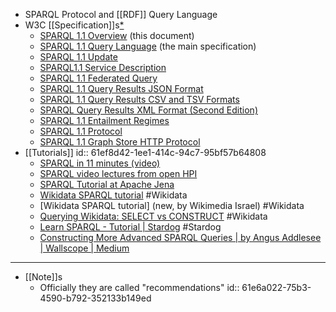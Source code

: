 - SPARQL Protocol and [[RDF]] Query Language
- W3C [[Specification]]s[*](((61e6a022-75b3-4590-b792-352133b149ed)))
	- [SPARQL 1.1 Overview](http://www.w3.org/TR/2013/REC-sparql11-overview-20130321) (this document)
	- [SPARQL 1.1 Query Language](http://www.w3.org/TR/2013/REC-sparql11-query-20130321) (the main specification)
	- [SPARQL 1.1 Update](http://www.w3.org/TR/2013/REC-sparql11-update-20130321)
	- [SPARQL1.1 Service Description](http://www.w3.org/TR/2013/REC-sparql11-service-description-20130321)
	- [SPARQL 1.1 Federated Query](http://www.w3.org/TR/2013/REC-sparql11-federated-query-20130321)
	- [SPARQL 1.1 Query Results JSON Format](http://www.w3.org/TR/2013/REC-sparql11-results-json-20130321)
	- [SPARQL 1.1 Query Results CSV and TSV Formats](http://www.w3.org/TR/2013/REC-sparql11-results-csv-tsv-20130321)
	- [SPARQL Query Results XML Format (Second Edition)](http://www.w3.org/TR/2013/REC-rdf-sparql-XMLres-20130321)
	- [SPARQL 1.1 Entailment Regimes](http://www.w3.org/TR/2013/REC-sparql11-entailment-20130321)
	- [SPARQL 1.1 Protocol](http://www.w3.org/TR/2013/REC-sparql11-protocol-20130321)
	- [SPARQL 1.1 Graph Store HTTP Protocol](http://www.w3.org/TR/2013/REC-sparql11-http-rdf-update-20130321)
- [[Tutorials]]
  id:: 61ef8d42-1ee1-414c-94c7-95bf57b64808
	- [SPARQL in 11 minutes (video)](https://www.youtube.com/watch?v=FvGndkpa4K0)
	- [SPARQL video lectures from open HPI](https://open.hpi.de/courses/semanticweb2016/items/4HiNFQlE5zfD5nsU4MGArW)
	- [SPARQL Tutorial at Apache Jena](https://jena.apache.org/tutorials/sparql.html)
	- [Wikidata SPARQL tutorial](https://www.wikidata.org/wiki/Wikidata:SPARQL_tutorial) #Wikidata
	- [Wikidata SPARQL tutorial] (new, by Wikimedia Israel) #Wikidata
	- [Querying Wikidata: SELECT vs CONSTRUCT](https://markhneedham.com/blog/2020/02/02/querying-wikidata-construct-select/) #Wikidata
	- [Learn SPARQL - Tutorial | Stardog](https://www.stardog.com/tutorials/sparql/)  #Stardog
	- [Constructing More Advanced SPARQL Queries | by Angus Addlesee | Wallscope | Medium](https://medium.com/wallscope/constructing-more-advanced-sparql-queries-72d5ade1eedc)
- ---
- [[Note]]s
	- Officially they are called "recommendations"
	  id:: 61e6a022-75b3-4590-b792-352133b149ed